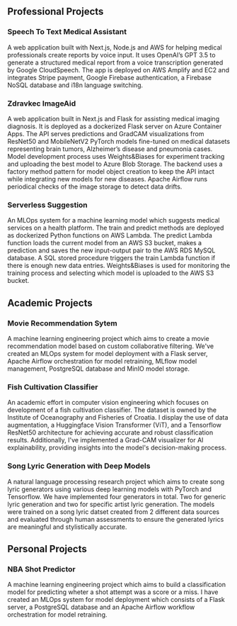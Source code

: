 ## Professional Projects

### Speech To Text Medical Assistant

A web application built with Next.js, Node.js and AWS for helping medical professionals create reports by voice input. It uses OpenAI’s GPT 3.5 to generate a structured medical report from a voice transcription generated by Google CloudSpeech. The app is deployed on AWS Amplify and EC2 and integrates Stripe payment, Google Firebase authentication, a Firebase NoSQL database and i18n language switching.

### Zdravkec ImageAid

A web application built in Next.js and Flask for assisting medical imaging diagnosis. It is deployed as a dockerized Flask server on Azure Container Apps. The API serves predictions and GradCAM visualizations from ResNet50 and MobileNetV2 PyTorch models fine-tuned on medical datasets representing brain tumors, Alzheimer’s
disease and pneumonia cases. Model development process uses Weights&Biases for experiment tracking and uploading the best model to Azure Blob Storage. The backend uses a factory method pattern for model object creation to keep the API intact while integrating new models for new diseases. Apache Airflow runs periodical checks of the image storage to detect data drifts.

### Serverless Suggestion

An MLOps system for a machine learning model which suggests medical services on a health platform. The train and predict methods are deployed as dockerized Python functions on AWS Lambda. The predict Lambda function loads the current model from an AWS S3 bucket, makes a prediction and saves the new input-output pair to the AWS RDS MySQL database. A SQL stored procedure triggers the train Lambda function if there is enough new data entries. Weights&Biases is used for monitoring the training process and selecting which model is uploaded to the AWS S3 bucket.

## Academic Projects

### Movie Recommendation Sytem

A machine learning engineering project which aims to create a movie recommendation model based on custom collaborative filtering. We've created an MLOps system for model deployment with a Flask server, Apache Airflow orchestration for model retraining, MLflow model management, PostgreSQL database and MinIO model storage.

### Fish Cultivation Classifier

An academic effort in computer vision engineering which focuses on development of a fish cultivation classifier. The dataset is owned by the Institute of Oceanography and Fisheries of Croatia. I display the use of data augmentation, a Huggingface Vision Transformer (ViT), and a Tensorflow ResNet50 architecture for achieving accurate and robust classification results. Additionally, I've implemented a Grad-CAM visualizer for AI explainability, providing insights into the model's decision-making process.

### Song Lyric Generation with Deep Models

A natural language processing research project which aims to create song lyric generators using various deep learning models with PyTorch and Tensorflow. We have implemented four generators in total. Two for generic lyric generation and two for specific artist lyric generation. The models were trained on a song lyric datset created from 2 different data sources and evaluated through human assessments to ensure the generated lyrics are meaningful and stylistically accurate.

## Personal Projects

### NBA Shot Predictor

A machine learning engineering project which aims to build a classification model for predicting wheter a shot attempt was a score or a miss. I have created an MLOps system for model deployment which consists of a Flask server, a PostgreSQL database and an Apache Airflow workflow orchestration for model retraining.
